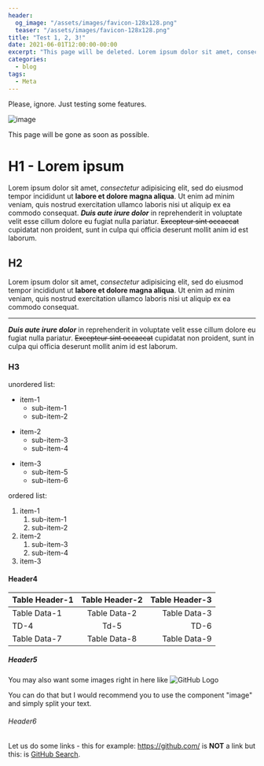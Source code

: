 ```yaml
---
header:
  og_image: "/assets/images/favicon-128x128.png"
  teaser: "/assets/images/favicon-128x128.png"
title: "Test 1, 2, 3!"
date: 2021-06-01T12:00:00-00:00
excerpt: "This page will be deleted. Lorem ipsum dolor sit amet, consectetur adipiscing elit. Integer porttitor vulputate iaculis. In est urna, pellentesque in eros nec, laoreet tristique sem. Ut et felis mattis, vestibulum felis vitae, egestas mi. Sed nec tincidunt massa. Nulla enim diam, vestibulum in 300c"
categories:
  - blog
tags:
  - Meta
---
```


Please, ignore. Just testing some features.

![image](/assets/images/under-construction.png)

This page will be gone as soon as possible.

# H1 - Lorem ipsum

Lorem ipsum dolor sit amet, *consectetur* adipisicing elit, sed do eiusmod
tempor incididunt ut **labore et dolore magna aliqua**. Ut enim ad minim veniam,
quis nostrud exercitation ullamco laboris nisi ut aliquip ex ea commodo
consequat. ***Duis aute irure dolor*** in reprehenderit in voluptate velit esse
cillum dolore eu fugiat nulla pariatur. ~~Excepteur sint occaecat~~ cupidatat non
proident, sunt in culpa qui officia deserunt mollit anim id est laborum.

## H2

Lorem ipsum dolor sit amet, *consectetur* adipisicing elit, sed do eiusmod
tempor incididunt ut **labore et dolore magna aliqua**. Ut enim ad minim veniam,
quis nostrud exercitation ullamco laboris nisi ut aliquip ex ea commodo
consequat. 

---

***Duis aute irure dolor*** in reprehenderit in voluptate velit esse
cillum dolore eu fugiat nulla pariatur. ~~Excepteur sint occaecat~~ cupidatat non
proident, sunt in culpa qui officia deserunt mollit anim id est laborum.

### H3

unordered list:

* item-1
  * sub-item-1
  * sub-item-2
- item-2
  - sub-item-3
  - sub-item-4
+ item-3
  + sub-item-5
  + sub-item-6


ordered list:

1. item-1
   1. sub-item-1
   2. sub-item-2
2. item-2
   1. sub-item-3
   2. sub-item-4
3. item-3

#### Header4

Table Header-1 | Table Header-2 | Table Header-3
:--- | :---: | ---:
Table Data-1 | Table Data-2 | Table Data-3
TD-4 | Td-5 | TD-6
Table Data-7 | Table Data-8 | Table Data-9

##### Header5

You may also want some images right in here like ![GitHub Logo](/assets/images/under-construction.png "GitHub Alt")

You can do that but I would recommend you to use the component "image" and simply split your text.

###### Header6

Let us do some links - this for example: https://github.com/ is **NOT** a link but this: is [GitHub Search](https://github.com/search).